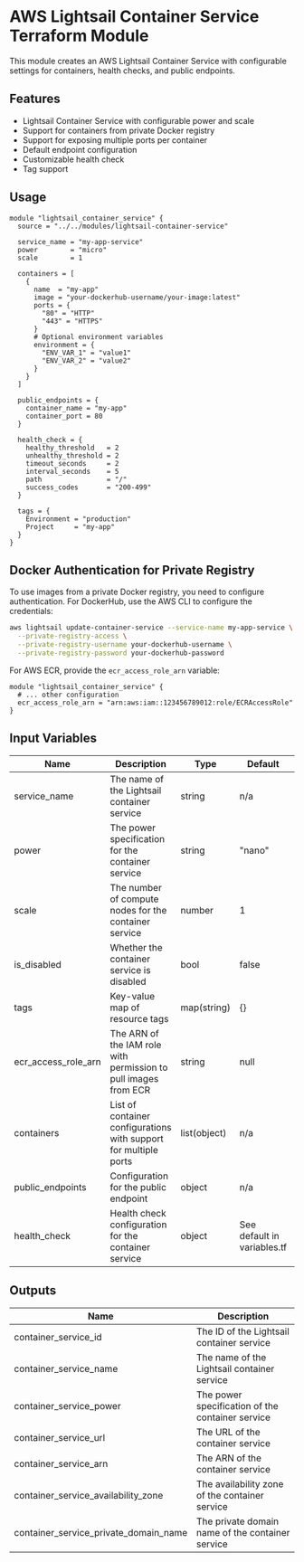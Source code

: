 # AWS Lightsail Container Service Terraform Module

This module creates an AWS Lightsail Container Service with configurable settings for containers, health checks, and public endpoints.

## Features

- Lightsail Container Service with configurable power and scale
- Support for containers from private Docker registry
- Support for exposing multiple ports per container
- Default endpoint configuration
- Customizable health check
- Tag support

## Usage

```hcl
module "lightsail_container_service" {
  source = "../../modules/lightsail-container-service"

  service_name = "my-app-service"
  power        = "micro"
  scale        = 1
  
  containers = [
    {
      name  = "my-app"
      image = "your-dockerhub-username/your-image:latest"
      ports = {
        "80" = "HTTP"
        "443" = "HTTPS"
      }
      # Optional environment variables
      environment = {
        "ENV_VAR_1" = "value1"
        "ENV_VAR_2" = "value2"
      }
    }
  ]

  public_endpoints = {
    container_name = "my-app"
    container_port = 80
  }
  
  health_check = {
    healthy_threshold   = 2
    unhealthy_threshold = 2
    timeout_seconds     = 2
    interval_seconds    = 5
    path                = "/"
    success_codes       = "200-499"
  }

  tags = {
    Environment = "production"
    Project     = "my-app"
  }
}
```

## Docker Authentication for Private Registry

To use images from a private Docker registry, you need to configure authentication. For DockerHub, use the AWS CLI to configure the credentials:

```bash
aws lightsail update-container-service --service-name my-app-service \
  --private-registry-access \
  --private-registry-username your-dockerhub-username \
  --private-registry-password your-dockerhub-password
```

For AWS ECR, provide the `ecr_access_role_arn` variable:

```hcl
module "lightsail_container_service" {
  # ... other configuration
  ecr_access_role_arn = "arn:aws:iam::123456789012:role/ECRAccessRole"
}
```

## Input Variables

| Name | Description | Type | Default | Required |
|------|-------------|------|---------|:--------:|
| service_name | The name of the Lightsail container service | string | n/a | yes |
| power | The power specification for the container service | string | "nano" | no |
| scale | The number of compute nodes for the container service | number | 1 | no |
| is_disabled | Whether the container service is disabled | bool | false | no |
| tags | Key-value map of resource tags | map(string) | {} | no |
| ecr_access_role_arn | The ARN of the IAM role with permission to pull images from ECR | string | null | no |
| containers | List of container configurations with support for multiple ports | list(object) | n/a | yes |
| public_endpoints | Configuration for the public endpoint | object | n/a | yes |
| health_check | Health check configuration for the container service | object | See default in variables.tf | no |

## Outputs

| Name | Description |
|------|-------------|
| container_service_id | The ID of the Lightsail container service |
| container_service_name | The name of the Lightsail container service |
| container_service_power | The power specification of the container service |
| container_service_url | The URL of the container service |
| container_service_arn | The ARN of the container service |
| container_service_availability_zone | The availability zone of the container service |
| container_service_private_domain_name | The private domain name of the container service |

